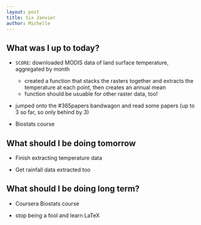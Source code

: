 ```yaml
---
layout: post
title: Six Janvier
author: Michelle
---
```


## What was I up to today?

* `SCORE`: downloaded MODIS data of land surface temperature, aggregated by month
  + created a function that stacks the rasters together and extracts the temperature at     each point, then creates an annual mean
  + function should be usuable for other raster data, too!
  
* jumped onto the #365papers bandwagon and read some papers (up to 3 so far, so only     behind by 3)

* Biostats course


## What should I be doing tomorrow

* Finish extracting temperature data

* Get rainfall data extracted too

## What should I be doing long term?

* Coursera Biostats course

* stop being a fool and learn LaTeX

<i class="fa fa-code" style="color:pink"> </i>




